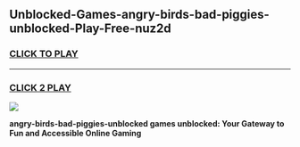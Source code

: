 
## Unblocked-Games-angry-birds-bad-piggies-unblocked-Play-Free-nuz2d
<h3>
<a href="https://premium76.site?title=angry-birds-bad-piggies-unblocked&ref=18A">CLICK TO PLAY</a></h3>
<hr>

<h3>
<a href="https://premium76.site?title=angry-birds-bad-piggies-unblocked&ref=18A">CLICK 2 PLAY</a>
  
</h3>

<a href="https://premium76.site?title=angry-birds-bad-piggies-unblocked&ref=18A"><img src="https://clearcache.store/games.png"></a>


**angry-birds-bad-piggies-unblocked games unblocked: Your Gateway to Fun and Accessible Online Gaming**

